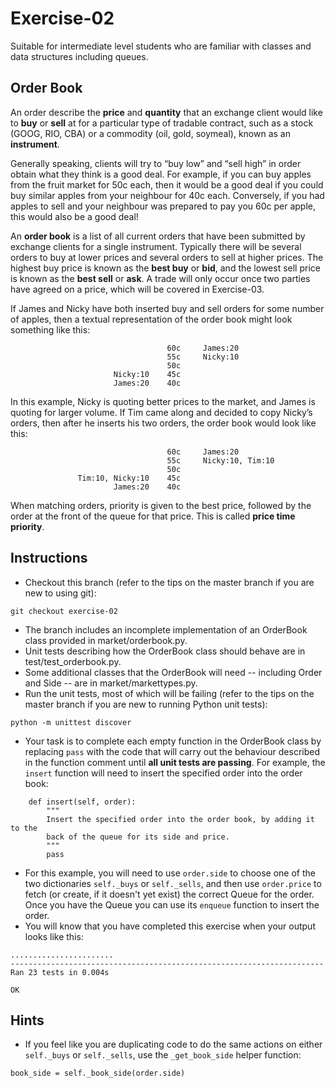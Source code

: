 # Exercise-02

Suitable for intermediate level students who are familiar with classes and data structures including queues.

## Order Book

An order describe the **price** and **quantity** that an exchange client would like to **buy** or **sell** at for a particular type of tradable contract, such as a stock (GOOG, RIO, CBA) or a commodity (oil, gold, soymeal), known as an **instrument**.

Generally speaking, clients will try to “buy low” and “sell high” in order obtain what they think is a good deal. For example, if you can buy apples from the fruit market for 50c each, then it would be a good deal if you could buy similar apples from your neighbour for 40c each. Conversely, if you had apples to sell and your neighbour was prepared to pay you 60c per apple, this would also be a good deal!

An **order book** is a list of all current orders that have been submitted by exchange clients for a single instrument. Typically there will be several orders to buy at lower prices and several orders to sell at higher prices. The highest buy price is known as the **best buy** or **bid**, and the lowest sell price is known as the **best sell** or **ask**. A trade will only occur once two parties have agreed on a price, which will be covered in Exercise-03.

If James and Nicky have both inserted buy and sell orders for some number of apples, then a textual representation of the order book might look something like this:
```
                                   60c     James:20
                                   55c     Nicky:10
                                   50c
                       Nicky:10    45c
                       James:20    40c
```
In this example, Nicky is quoting better prices to the market, and James is quoting for larger volume. If Tim came along and decided to copy Nicky’s orders, then after he inserts his two orders, the order book would look like this:
```
                                   60c     James:20
                                   55c     Nicky:10, Tim:10
                                   50c
               Tim:10, Nicky:10    45c
                       James:20    40c
```
When matching orders, priority is given to the best price, followed by the order at the front of the queue for that price. This is called **price time priority**.

## Instructions

 - Checkout this branch (refer to the tips on the master branch if you are new to using git):
```
git checkout exercise-02
```
 - The branch includes an incomplete implementation of an OrderBook class provided in market/orderbook.py.
 - Unit tests describing how the OrderBook class should behave are in test/test_orderbook.py.
 - Some additional classes that the OrderBook will need -- including Order and Side -- are in market/markettypes.py.
 - Run the unit tests, most of which will be failing (refer to the tips on the master branch if you are new to running Python unit tests):
```
python -m unittest discover
```
 - Your task is to complete each empty function in the OrderBook class by replacing `pass` with the code that will carry out the behaviour described in the function comment  until **all unit tests are passing**. For example, the `insert` function will need to insert the specified order into the order book:
```
    def insert(self, order):
        """
        Insert the specified order into the order book, by adding it to the
        back of the queue for its side and price.
        """
        pass
```
 - For this example, you will need to use `order.side` to choose one of the two dictionaries `self._buys` or `self._sells`, and then use `order.price` to fetch (or create, if it doesn't yet exist) the correct Queue for the order. Once you have the Queue you can use its `enqueue` function to insert the order.
 - You will know that you have completed this exercise when your output looks like this:
```
.......................
----------------------------------------------------------------------
Ran 23 tests in 0.004s

OK
```

## Hints

- If you feel like you are duplicating code to do the same actions on either `self._buys` or `self._sells`, use the `_get_book_side` helper function:
```
book_side = self._book_side(order.side)
```
